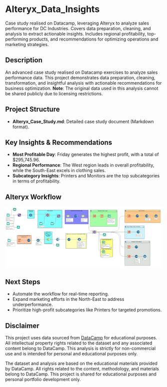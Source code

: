 # Alteryx_Data_Insights
Case study realised on Datacamp, leveraging Alteryx to analyze sales performance for DC Industries. Covers data preparation, cleaning, and analysis to extract actionable insights. Includes regional profitability, top-performing products, and recommendations for optimizing operations and marketing strategies.

## Description
An advanced case study realised on Datacamp exercises to analyze sales performance data. This project demonstrates data preparation, cleaning, transformation, and insightful analysis with actionable recommendations for business optimization. **Note**: The original data used in this analysis cannot be shared publicly due to licensing restrictions.


## Project Structure
- **Alteryx_Case_Study.md**: Detailed case study document (Markdown format).


## Key Insights & Recommendations
- **Most Profitable Day**: Friday generates the highest profit, with a total of $295,745.96.
- **Regional Performance**: The West region leads in overall profitability, while the South-East excels in clothing sales.
- **Subcategory Insights**: Printers and Monitors are the top subcategories in terms of profitability.

## Alteryx Workflow

![workflow](images/workflow.png)

## Next Steps
- Automate the workflow for real-time reporting.
- Expand marketing efforts in the North-East to address underperformance.
- Prioritize high-profit subcategories like Printers for targeted promotions.


## Disclaimer

This project uses data sourced from [DataCamp](https://www.datacamp.com/) for educational purposes. All intellectual property rights related to the dataset and any associated content belong to DataCamp. This analysis is strictly for non-commercial use and is intended for personal and educational purposes only.

The dataset and analysis are based on the educational materials provided by DataCamp. All rights related to the content, methodology, and materials belong to DataCamp. This project is shared for educational purposes and personal portfolio development only.
